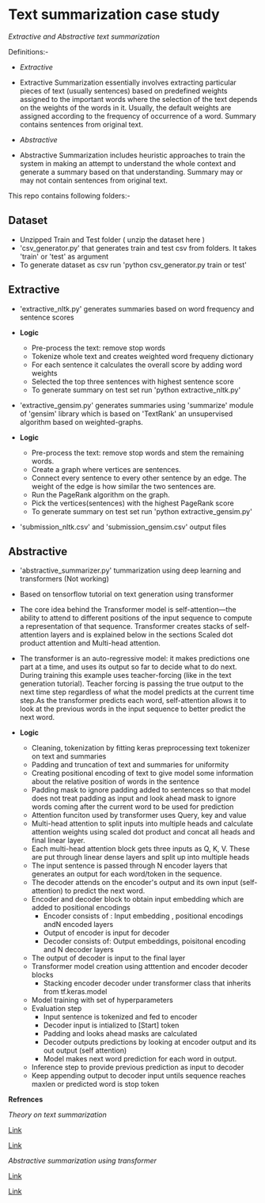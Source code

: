 # Text summarization case study
*Extractive and Abstractive text summarization*

Definitions:-
-  *Extractive*
-  Extractive Summarization essentially involves extracting particular pieces of text (usually sentences) based on predefined weights assigned to the important words where the selection of the text depends on the weights of the words in it. Usually, the default weights are assigned according to the frequency of occurrence of a word. Summary contains sentences from original text.

-  *Abstractive*
-  Abstractive Summarization includes heuristic approaches to train the system in making an attempt to understand the whole context and generate a summary based on that understanding. Summary may or may not contain sentences from original text.


This repo contains following folders:-

## Dataset
-  Unzipped Train and Test folder ( unzip the dataset here )
-  'csv_generator.py' that generates train and test csv from folders. It takes 'train' or 'test' as argument
-  To generate dataset as csv run 'python csv_generator.py train or test'
	
## Extractive
-  'extractive_nltk.py' generates summaries based on word frequency and sentence scores
-  
	**Logic**
	-  Pre-process the text: remove stop words
	-  Tokenize whole text and creates weighted word frequeny dictionary
	-  For each sentence it calculates the overall score by adding word weights
	-  Selected the top three sentences with highest sentence score
	-  To generate summary on test set run 'python extractive_nltk.py'
		
- 'extractive_gensim.py' generates summaries using 'summarize' module of 'gensim' library which is based on 'TextRank' an unsupervised algorithm based on weighted-graphs. 
- 
	**Logic**
	-  Pre-process the text: remove stop words and stem the remaining words.
	-  Create a graph where vertices are sentences.
	-  Connect every sentence to every other sentence by an edge. The weight of the edge is how similar the two sentences are.
	-  Run the PageRank algorithm on the graph.
	-  Pick the vertices(sentences) with the highest PageRank score
	-  To generate summary on test set run 'python extractive_gensim.py'
		
-  'submission_nltk.csv' and 'submission_gensim.csv' output files
	
## Abstractive
-  'abstractive_summarizer.py' tummarization using deep learning and transformers (Not working)
-  Based on tensorflow tutorial on text generation using transformer

-  The core idea behind the Transformer model is self-attention—the ability to attend to different positions of the input sequence to compute a representation   of that sequence. Transformer creates stacks of self-attention layers and is explained below in the sections Scaled dot product attention and Multi-head    attention.

-  The transformer is an auto-regressive model: it makes predictions one part at a time, and uses its output so far to decide what to do next.
   During training this example uses teacher-forcing (like in the text generation tutorial). Teacher forcing is passing the true output to the next time step regardless of what the model predicts at the current time step.As the transformer predicts each word, self-attention allows it to look at the previous words in the input sequence to better predict the next word.
   
-  
 	**Logic**
	-  Cleaning, tokenization by fitting keras preprocessing text tokenizer on text and summaries
	-  Padding and truncation of text and summaries for uniformity
	-  Creating positional encoding of text to give model some information about the relative position of words in the sentence
	-  Padding mask to ignore padding added to sentences so that model does not treat padding as input and look ahead mask to ignore words coming after the    current word to be used for prediction
	-  Attention funciton used by transformer uses Query, key and value
	-  Multi-head attention to split inputs into multiple heads and calculate attention weights using scaled dot product and concat all heads and final linear   layer.
	-  Each multi-head attention block gets three inputs as Q, K, V. These are put through linear dense layers and split up into multiple heads
	-  The input sentence is passed through N encoder layers that generates an output for each word/token in the sequence.
	-  The decoder attends on the encoder's output and its own input (self-attention) to predict the next word.
	-  Encoder and decoder block to obtain input embedding which are added to positional encodings
		-  Encoder consists of : Input embedding , positional encodings andN encoded layers
		-  Output of encoder is input for decoder
		-  Decoder consists  of: Output embeddings, poisitonal encoding and N decoder layers
	-  The output of decoder is input to the final layer
	-  Transformer model creation using atttention and encoder decoder blocks
		-  Stacking encoder decoder under transformer class that inherits from tf.keras.model
	-  Model training with set of hyperparameters
	-  Evaluation step
		-  Input sentence is tokenized and fed to encoder
		-  Decoder input is intialized to [Start] token
		-  Padding and looks ahead masks are calculated
		-  Decoder outputs predictions by looking at encoder output and its out output (self attention)
		-  Model makes next word prediction for each word in output.
	-  Inference step to provide previous prediction as input to decoder
	- Keep appending output to decoder input untils sequence reaches maxlen or predicted word is stop token
	


**Refrences**

*Theory on text summarization*

[Link](https://medium.com/luisfredgs/automatic-text-summarization-with-machine-learning-an-overview-68ded5717a25)

[Link](https://rare-technologies.com/text-summarization-in-python-extractive-vs-abstractive-techniques-revisited/)

*Abstractive summarization using transformer*

[Link](https://www.tensorflow.org/text/tutorials/transformer)

[Link](https://medium.com/swlh/abstractive-text-summarization-using-transformers-3e774cc42453)

